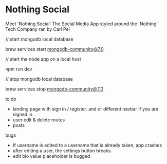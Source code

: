 # Nothing Social
Meet 'Nothing Social' The Social Media App styled around the 'Nothing' Tech Company ran by Carl Pei



// start mongodb local database

brew services start mongodb-community@7.0

// start the node app on a local host

npm run dev

// stop mongodb local database

brew services stop mongodb-community@7.0






to do

- landing page with sign in / register. and or different navbar if you are signed in 
- user edit & delete routes
- posts


bugs 
- If username is edited to a username that is already taken, app crashes
- after editing a user, the settings button breaks.
- edit bio value placeholder is bugged